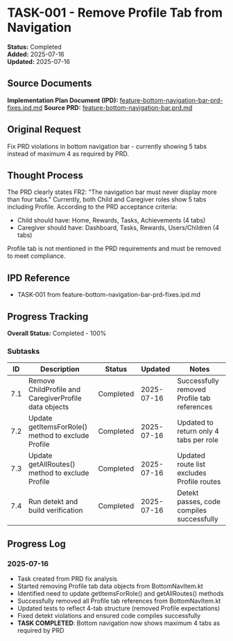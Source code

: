 # TASK-001 - Remove Profile Tab from Navigation

**Status:** Completed  
**Added:** 2025-07-16  
**Updated:** 2025-07-16

## Source Documents

**Implementation Plan Document (IPD):** [feature-bottom-navigation-bar-prd-fixes.ipd.md](../../feature-bottom-navigation-bar-prd-fixes/feature-bottom-navigation-bar-prd-fixes.ipd.md)
**Source PRD:** [feature-bottom-navigation-bar.prd.md](../../../docs/product-requirements-documents/feature-bottom-navigation-bar.prd.md)

## Original Request

Fix PRD violations in bottom navigation bar - currently showing 5 tabs instead of maximum 4 as required by PRD.

## Thought Process

The PRD clearly states FR2: "The navigation bar must never display more than four tabs." Currently, both Child and Caregiver roles show 5 tabs including Profile. According to the PRD acceptance criteria:

- Child should have: Home, Rewards, Tasks, Achievements (4 tabs)
- Caregiver should have: Dashboard, Tasks, Rewards, Users/Children (4 tabs)

Profile tab is not mentioned in the PRD requirements and must be removed to meet compliance.

## IPD Reference

- TASK-001 from feature-bottom-navigation-bar-prd-fixes.ipd.md

## Progress Tracking

**Overall Status:** Completed - 100%

### Subtasks

| ID | Description | Status | Updated | Notes |
|----|-------------|--------|---------|-------|
| 7.1 | Remove ChildProfile and CaregiverProfile data objects | Completed | 2025-07-16 | Successfully removed Profile tab references |
| 7.2 | Update getItemsForRole() method to exclude Profile | Completed | 2025-07-16 | Updated to return only 4 tabs per role |
| 7.3 | Update getAllRoutes() method to exclude Profile | Completed | 2025-07-16 | Updated route list excludes Profile routes |
| 7.4 | Run detekt and build verification | Completed | 2025-07-16 | Detekt passes, code compiles successfully |

## Progress Log

### 2025-07-16

- Task created from PRD fix analysis
- Started removing Profile tab data objects from BottomNavItem.kt
- Identified need to update getItemsForRole() and getAllRoutes() methods
- Successfully removed all Profile tab references from BottomNavItem.kt
- Updated tests to reflect 4-tab structure (removed Profile expectations)
- Fixed detekt violations and ensured code compiles successfully
- **TASK COMPLETED**: Bottom navigation now shows maximum 4 tabs as required by PRD
